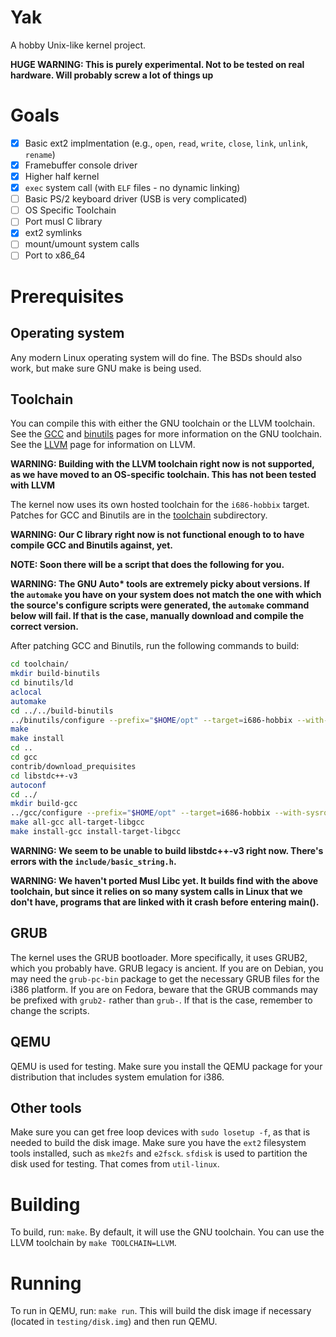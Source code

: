 # Yak
A hobby Unix-like kernel project.

**HUGE WARNING: This is purely experimental. Not to be tested on real hardware. Will probably screw a lot of things up**

# Goals
- [x] Basic ext2 implmentation (e.g., `open`, `read`, `write`, `close`, `link`, `unlink`, `rename`)
- [x] Framebuffer console driver
- [x] Higher half kernel
- [x] `exec` system call (with `ELF` files - no dynamic linking)
- [ ] Basic PS/2 keyboard driver (USB is very complicated)
- [ ] OS Specific Toolchain
- [ ] Port musl C library
- [x] ext2 symlinks
- [ ] mount/umount system calls
- [ ] Port to x86_64
# Prerequisites
## Operating system
Any modern Linux operating system will do fine. The BSDs should also work, but make sure GNU make is being used.
## Toolchain
You can compile this with either the GNU toolchain or the LLVM toolchain.
See the [GCC](https://gnu.org/software/gcc) and [binutils](https://gnu.org/software/binutils) pages for more information on the GNU toolchain.
See the [LLVM](https://llvm.org) page for information on LLVM.

**WARNING: Building with the LLVM toolchain right now is not supported, as we have moved to an OS-specific toolchain.
This has not been tested with LLVM**

The kernel now uses its own hosted toolchain for the `i686-hobbix` target. Patches for GCC and Binutils are in the [toolchain](./toolchain) subdirectory.

**WARNING: Our C library right now is not functional enough to to have compile GCC and Binutils against, yet.**

**NOTE: Soon there will be a script that does the following for you.**

**WARNING: The GNU Auto\* tools are extremely picky about versions.
If the `automake` you have on your system does not match the one with which the source's configure scripts were generated, the
`automake` command below will fail. If that is the case, manually download and compile the correct version.**

After patching GCC and Binutils, run the following commands to build:
```sh
cd toolchain/
mkdir build-binutils
cd binutils/ld
aclocal
automake
cd ../../build-binutils
../binutils/configure --prefix="$HOME/opt" --target=i686-hobbix --with-sysroot=../../testing/sysroot --without-werror
make
make install
cd ..
cd gcc
contrib/download_prequisites
cd libstdc++-v3
autoconf
cd ../
mkdir build-gcc
../gcc/configure --prefix="$HOME/opt" --target=i686-hobbix --with-sysroot=../../testing/sysroot --enable-languages=c,c++
make all-gcc all-target-libgcc
make install-gcc install-target-libgcc
```
**WARNING: We seem to be unable to build libstdc++-v3 right now. There's errors with the `include/basic_string.h`.**

**WARNING: We haven't ported Musl Libc yet. It builds find with the above toolchain, but since it relies on so many system calls in Linux that we don't have, programs that are linked with it crash before entering main().**
## GRUB
The kernel uses the GRUB bootloader.
More specifically, it uses GRUB2, which you probably have. GRUB legacy is ancient.
If you are on Debian, you may need the `grub-pc-bin` package to get the necessary GRUB files for the i386 platform.
If you are on Fedora, beware that the GRUB commands may be prefixed with `grub2-` rather than `grub-`.
If that is the case, remember to change the scripts.
## QEMU
QEMU is used for testing.
Make sure you install the QEMU package for your distribution that includes system emulation for i386.
## Other tools
Make sure you can get free loop devices with `sudo losetup -f`, as that is needed to build the disk image.
Make sure you have the `ext2` filesystem tools installed, such as `mke2fs` and `e2fsck`.
`sfdisk` is used to partition the disk used for testing. That comes from `util-linux`.
# Building
To build, run: `make`.
By default, it will use the GNU toolchain.
You can use the LLVM toolchain by `make TOOLCHAIN=LLVM`.
# Running
To run in QEMU, run: `make run`.
This will build the disk image if necessary (located in `testing/disk.img`) and then run QEMU.
